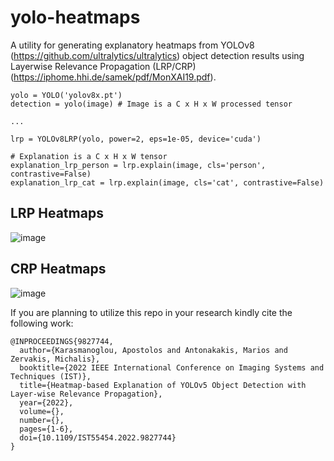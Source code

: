 # yolo-heatmaps
A utility for generating explanatory heatmaps from YOLOv8 (https://github.com/ultralytics/ultralytics) object detection results 
using Layerwise Relevance Propagation (LRP/CRP) (https://iphome.hhi.de/samek/pdf/MonXAI19.pdf).

```
yolo = YOLO('yolov8x.pt') 
detection = yolo(image) # Image is a C x H x W processed tensor

...

lrp = YOLOv8LRP(yolo, power=2, eps=1e-05, device='cuda')

# Explanation is a C x H x W tensor
explanation_lrp_person = lrp.explain(image, cls='person', contrastive=False)
explanation_lrp_cat = lrp.explain(image, cls='cat', contrastive=False)
```

## LRP Heatmaps

![image](https://github.com/akarasman/yolo-heatmaps/assets/56434833/db92eacd-b6d2-4b6f-86a2-cc3fe3d8fad8)

## CRP Heatmaps

![image](https://github.com/akarasman/yolo-heatmaps/assets/56434833/140e8e6a-e589-450f-8c09-6b05f94fbeeb)

If you are planning to utilize this repo in your research kindly cite the following work:

```
@INPROCEEDINGS{9827744,
  author={Karasmanoglou, Apostolos and Antonakakis, Marios and Zervakis, Michalis},
  booktitle={2022 IEEE International Conference on Imaging Systems and Techniques (IST)}, 
  title={Heatmap-based Explanation of YOLOv5 Object Detection with Layer-wise Relevance Propagation}, 
  year={2022},
  volume={},
  number={},
  pages={1-6},
  doi={10.1109/IST55454.2022.9827744}
}
```
